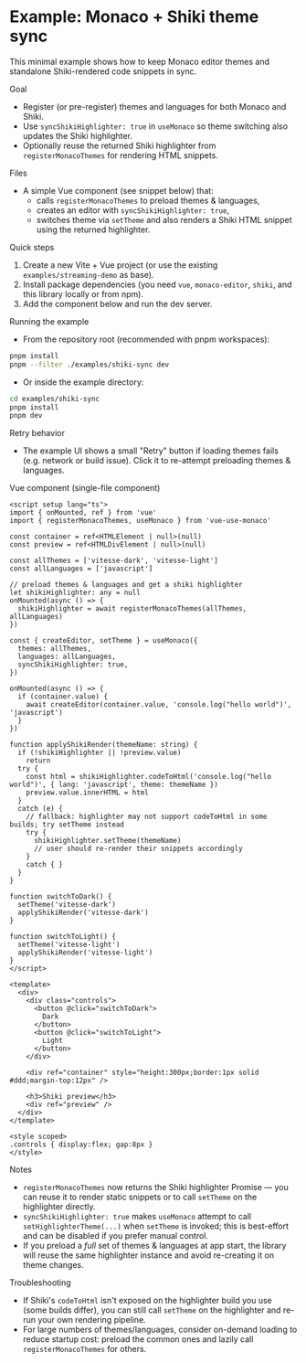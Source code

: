 # Example: Monaco + Shiki theme sync

This minimal example shows how to keep Monaco editor themes and standalone Shiki-rendered code snippets in sync.

Goal

- Register (or pre-register) themes and languages for both Monaco and Shiki.
- Use `syncShikiHighlighter: true` in `useMonaco` so theme switching also updates the Shiki highlighter.
- Optionally reuse the returned Shiki highlighter from `registerMonacoThemes` for rendering HTML snippets.

Files

- A simple Vue component (see snippet below) that:
  - calls `registerMonacoThemes` to preload themes & languages,
  - creates an editor with `syncShikiHighlighter: true`,
  - switches theme via `setTheme` and also renders a Shiki HTML snippet using the returned highlighter.

Quick steps

1. Create a new Vite + Vue project (or use the existing `examples/streaming-demo` as base).
2. Install package dependencies (you need `vue`, `monaco-editor`, `shiki`, and this library locally or from npm).
3. Add the component below and run the dev server.

Running the example

- From the repository root (recommended with pnpm workspaces):

```bash
pnpm install
pnpm --filter ./examples/shiki-sync dev
```

- Or inside the example directory:

```bash
cd examples/shiki-sync
pnpm install
pnpm dev
```

Retry behavior

- The example UI shows a small "Retry" button if loading themes fails (e.g. network or build issue). Click it to re-attempt preloading themes & languages.

Vue component (single-file component)

```vue
<script setup lang="ts">
import { onMounted, ref } from 'vue'
import { registerMonacoThemes, useMonaco } from 'vue-use-monaco'

const container = ref<HTMLElement | null>(null)
const preview = ref<HTMLDivElement | null>(null)

const allThemes = ['vitesse-dark', 'vitesse-light']
const allLanguages = ['javascript']

// preload themes & languages and get a shiki highlighter
let shikiHighlighter: any = null
onMounted(async () => {
  shikiHighlighter = await registerMonacoThemes(allThemes, allLanguages)
})

const { createEditor, setTheme } = useMonaco({
  themes: allThemes,
  languages: allLanguages,
  syncShikiHighlighter: true,
})

onMounted(async () => {
  if (container.value) {
    await createEditor(container.value, 'console.log("hello world")', 'javascript')
  }
})

function applyShikiRender(themeName: string) {
  if (!shikiHighlighter || !preview.value)
    return
  try {
    const html = shikiHighlighter.codeToHtml('console.log("hello world")', { lang: 'javascript', theme: themeName })
    preview.value.innerHTML = html
  }
  catch (e) {
    // fallback: highlighter may not support codeToHtml in some builds; try setTheme instead
    try {
      shikiHighlighter.setTheme(themeName)
      // user should re-render their snippets accordingly
    }
    catch { }
  }
}

function switchToDark() {
  setTheme('vitesse-dark')
  applyShikiRender('vitesse-dark')
}

function switchToLight() {
  setTheme('vitesse-light')
  applyShikiRender('vitesse-light')
}
</script>

<template>
  <div>
    <div class="controls">
      <button @click="switchToDark">
        Dark
      </button>
      <button @click="switchToLight">
        Light
      </button>
    </div>

    <div ref="container" style="height:300px;border:1px solid #ddd;margin-top:12px" />

    <h3>Shiki preview</h3>
    <div ref="preview" />
  </div>
</template>

<style scoped>
.controls { display:flex; gap:8px }
</style>
```

Notes

- `registerMonacoThemes` now returns the Shiki highlighter Promise — you can reuse it to render static snippets or to call `setTheme` on the highlighter directly.
- `syncShikiHighlighter: true` makes `useMonaco` attempt to call `setHighlighterTheme(...)` when `setTheme` is invoked; this is best-effort and can be disabled if you prefer manual control.
- If you preload a *full* set of themes & languages at app start, the library will reuse the same highlighter instance and avoid re-creating it on theme changes.

Troubleshooting

- If Shiki's `codeToHtml` isn't exposed on the highlighter build you use (some builds differ), you can still call `setTheme` on the highlighter and re-run your own rendering pipeline.
- For large numbers of themes/languages, consider on-demand loading to reduce startup cost: preload the common ones and lazily call `registerMonacoThemes` for others.
